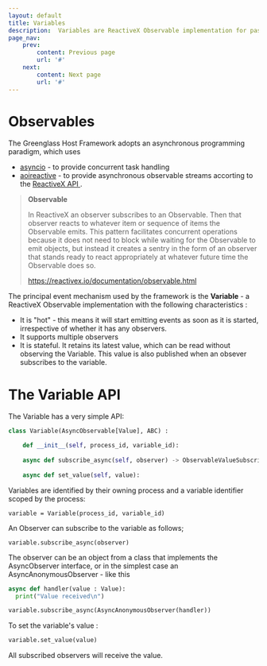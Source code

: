 ```yaml
---
layout: default
title: Variables
description:  Variables are ReactiveX Observable implementation for passing values
page_nav:
    prev:
        content: Previous page
        url: '#'
    next:
        content: Next page
        url: '#'
---
```


# Observables

The Greenglass Host Framework adopts an asynchronous programming paradigm, which uses 

-  [asyncio](https://docs.python.org/3/library/asyncio.html) - to provide concurrent task handling
- [aoireactive](https://github.com/dbrattli/aioreactive) - to provide asynchronous observable streams accorting to the [ReactiveX API ](https://reactivex.io) .

> **Observable** 
>
> In ReactiveX an observer subscribes to an Observable. Then that observer reacts to whatever item or sequence of items the Observable emits. This pattern facilitates concurrent operations because it does not need to block while waiting for the Observable to emit objects, but instead it creates a sentry in the form of an observer that stands ready to react appropriately at whatever future time the Observable does so.
>
> https://reactivex.io/documentation/observable.html 

The principal event mechanism used  by the framework is the **Variable**  - a ReactiveX Observable implementation with the following characteristics :

- It is "hot" - this means it will start emitting events as soon as it is started, irrespective of whether it has any observers.
- It supports multiple observers
- It is stateful. It retains its latest value, which can be read without observing the Variable. This value is also published when an obsever subscribes to the variable.

# The Variable API

The Variable has a very simple API:

```python
class Variable(AsyncObservable[Value], ABC) :

    def __init__(self, process_id, variable_id):
   
    async def subscribe_async(self, observer) -> ObservableValueSubscription:
    
    async def set_value(self, value):

```

Variables are identified by their owning process and a variable identifier scoped by the process:

```
variable = Variable(process_id, variable_id)
```

An Observer can subscribe to the variable as follows;

```
variable.subscribe_async(observer)
```

The observer can be an object from a class that implements the AsyncObserver interface, or in the simplest case an AsyncAnonymousObserver - like this

```python
async def handler(value : Value):
  print("Value received\n")

variable.subscribe_async(AsyncAnonymousObserver(handler))
```

To set the variable's value :

```python
variable.set_value(value)
```

All subscribed observers will receive the value.

